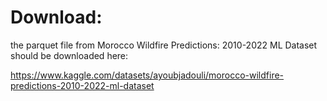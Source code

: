# Download:
the parquet file from Morocco Wildfire Predictions: 2010-2022 ML Dataset
should be downloaded here:


https://www.kaggle.com/datasets/ayoubjadouli/morocco-wildfire-predictions-2010-2022-ml-dataset